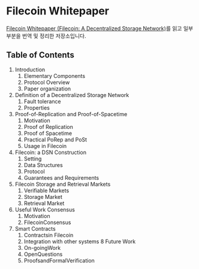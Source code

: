 # Filecoin Whitepaper

[Filecoin Whitepaper (Filecoin: A Decentralized Storage Network)](https://filecoin.io/filecoin.pdf)를 읽고 일부 부분을 번역 및 정리한 저장소입니다.

## Table of Contents

1. Introduction
    1. Elementary Components
    2. Protocol Overview
    3. Paper organization
2. Definition of a Decentralized Storage Network
    1. Fault tolerance
    2. Properties
3. Proof-of-Replication and Proof-of-Spacetime
    1. Motivation
    2. Proof of Replication
    3. Proof of Spacetime
    4. Practical PoRep and PoSt
    5. Usage in Filecoin
4. Filecoin: a DSN Construction
    1. Setting 
    2. Data Structures
    3. Protocol
    4. Guarantees and Requirements
5. Filecoin Storage and Retrieval Markets
    1. Verifiable Markets
    2. Storage Market
    3. Retrieval Market
6. Useful Work Consensus
    1. Motivation
    2. FilecoinConsensus
7. Smart Contracts
    1. Contractsin Filecoin
    2. Integration with other systems
8 Future Work
    1. On-goingWork
    2. OpenQuestions
    3. ProofsandFormalVerification

